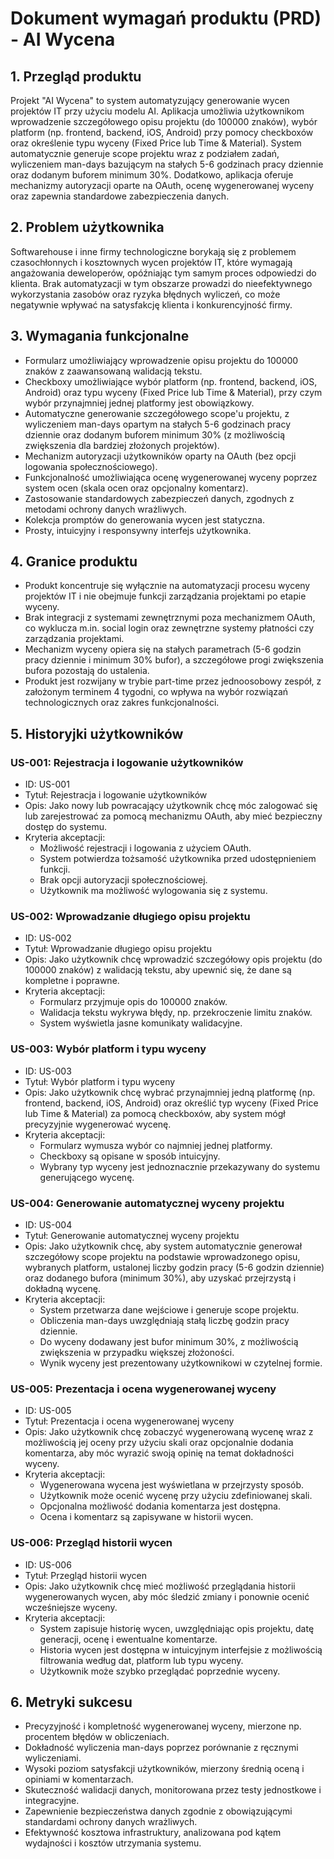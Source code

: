 # Dokument wymagań produktu (PRD) - AI Wycena

## 1. Przegląd produktu
Projekt "AI Wycena" to system automatyzujący generowanie wycen projektów IT przy użyciu modelu AI. Aplikacja umożliwia użytkownikom wprowadzenie szczegółowego opisu projektu (do 100000 znaków), wybór platform (np. frontend, backend, iOS, Android) przy pomocy checkboxów oraz określenie typu wyceny (Fixed Price lub Time & Material). System automatycznie generuje scope projektu wraz z podziałem zadań, wyliczeniem man-days bazującym na stałych 5-6 godzinach pracy dziennie oraz dodanym buforem minimum 30%. Dodatkowo, aplikacja oferuje mechanizmy autoryzacji oparte na OAuth, ocenę wygenerowanej wyceny oraz zapewnia standardowe zabezpieczenia danych.

## 2. Problem użytkownika
Softwarehouse i inne firmy technologiczne borykają się z problemem czasochłonnych i kosztownych wycen projektów IT, które wymagają angażowania deweloperów, opóźniając tym samym proces odpowiedzi do klienta. Brak automatyzacji w tym obszarze prowadzi do nieefektywnego wykorzystania zasobów oraz ryzyka błędnych wyliczeń, co może negatywnie wpływać na satysfakcję klienta i konkurencyjność firmy.

## 3. Wymagania funkcjonalne
- Formularz umożliwiający wprowadzenie opisu projektu do 100000 znaków z zaawansowaną walidacją tekstu.
- Checkboxy umożliwiające wybór platform (np. frontend, backend, iOS, Android) oraz typu wyceny (Fixed Price lub Time & Material), przy czym wybór przynajmniej jednej platformy jest obowiązkowy.
- Automatyczne generowanie szczegółowego scope'u projektu, z wyliczeniem man-days opartym na stałych 5-6 godzinach pracy dziennie oraz dodanym buforem minimum 30% (z możliwością zwiększenia dla bardziej złożonych projektów).
- Mechanizm autoryzacji użytkowników oparty na OAuth (bez opcji logowania społecznościowego).
- Funkcjonalność umożliwiająca ocenę wygenerowanej wyceny poprzez system ocen (skala ocen oraz opcjonalny komentarz).
- Zastosowanie standardowych zabezpieczeń danych, zgodnych z metodami ochrony danych wrażliwych.
- Kolekcja promptów do generowania wycen jest statyczna.
- Prosty, intuicyjny i responsywny interfejs użytkownika.

## 4. Granice produktu
- Produkt koncentruje się wyłącznie na automatyzacji procesu wyceny projektów IT i nie obejmuje funkcji zarządzania projektami po etapie wyceny.
- Brak integracji z systemami zewnętrznymi poza mechanizmem OAuth, co wyklucza m.in. social login oraz zewnętrzne systemy płatności czy zarządzania projektami.
- Mechanizm wyceny opiera się na stałych parametrach (5-6 godzin pracy dziennie i minimum 30% bufor), a szczegółowe progi zwiększenia bufora pozostają do ustalenia.
- Produkt jest rozwijany w trybie part-time przez jednoosobowy zespół, z założonym terminem 4 tygodni, co wpływa na wybór rozwiązań technologicznych oraz zakres funkcjonalności.

## 5. Historyjki użytkowników

### US-001: Rejestracja i logowanie użytkowników
- ID: US-001
- Tytuł: Rejestracja i logowanie użytkowników
- Opis: Jako nowy lub powracający użytkownik chcę móc zalogować się lub zarejestrować za pomocą mechanizmu OAuth, aby mieć bezpieczny dostęp do systemu.
- Kryteria akceptacji:
  - Możliwość rejestracji i logowania z użyciem OAuth.
  - System potwierdza tożsamość użytkownika przed udostępnieniem funkcji.
  - Brak opcji autoryzacji społecznościowej.
  - Użytkownik ma możliwość wylogowania się z systemu.

### US-002: Wprowadzanie długiego opisu projektu
- ID: US-002
- Tytuł: Wprowadzanie długiego opisu projektu
- Opis: Jako użytkownik chcę wprowadzić szczegółowy opis projektu (do 100000 znaków) z walidacją tekstu, aby upewnić się, że dane są kompletne i poprawne.
- Kryteria akceptacji:
  - Formularz przyjmuje opis do 100000 znaków.
  - Walidacja tekstu wykrywa błędy, np. przekroczenie limitu znaków.
  - System wyświetla jasne komunikaty walidacyjne.

### US-003: Wybór platform i typu wyceny
- ID: US-003
- Tytuł: Wybór platform i typu wyceny
- Opis: Jako użytkownik chcę wybrać przynajmniej jedną platformę (np. frontend, backend, iOS, Android) oraz określić typ wyceny (Fixed Price lub Time & Material) za pomocą checkboxów, aby system mógł precyzyjnie wygenerować wycenę.
- Kryteria akceptacji:
  - Formularz wymusza wybór co najmniej jednej platformy.
  - Checkboxy są opisane w sposób intuicyjny.
  - Wybrany typ wyceny jest jednoznacznie przekazywany do systemu generującego wycenę.

### US-004: Generowanie automatycznej wyceny projektu
- ID: US-004
- Tytuł: Generowanie automatycznej wyceny projektu
- Opis: Jako użytkownik chcę, aby system automatycznie generował szczegółowy scope projektu na podstawie wprowadzonego opisu, wybranych platform, ustalonej liczby godzin pracy (5-6 godzin dziennie) oraz dodanego bufora (minimum 30%), aby uzyskać przejrzystą i dokładną wycenę.
- Kryteria akceptacji:
  - System przetwarza dane wejściowe i generuje scope projektu.
  - Obliczenia man-days uwzględniają stałą liczbę godzin pracy dziennie.
  - Do wyceny dodawany jest bufor minimum 30%, z możliwością zwiększenia w przypadku większej złożoności.
  - Wynik wyceny jest prezentowany użytkownikowi w czytelnej formie.

### US-005: Prezentacja i ocena wygenerowanej wyceny
- ID: US-005
- Tytuł: Prezentacja i ocena wygenerowanej wyceny
- Opis: Jako użytkownik chcę zobaczyć wygenerowaną wycenę wraz z możliwością jej oceny przy użyciu skali oraz opcjonalnie dodania komentarza, aby móc wyrazić swoją opinię na temat dokładności wyceny.
- Kryteria akceptacji:
  - Wygenerowana wycena jest wyświetlana w przejrzysty sposób.
  - Użytkownik może ocenić wycenę przy użyciu zdefiniowanej skali.
  - Opcjonalna możliwość dodania komentarza jest dostępna.
  - Ocena i komentarz są zapisywane w historii wycen.

### US-006: Przegląd historii wycen
- ID: US-006
- Tytuł: Przegląd historii wycen
- Opis: Jako użytkownik chcę mieć możliwość przeglądania historii wygenerowanych wycen, aby móc śledzić zmiany i ponownie ocenić wcześniejsze wyceny.
- Kryteria akceptacji:
  - System zapisuje historię wycen, uwzględniając opis projektu, datę generacji, ocenę i ewentualne komentarze.
  - Historia wycen jest dostępna w intuicyjnym interfejsie z możliwością filtrowania według dat, platform lub typu wyceny.
  - Użytkownik może szybko przeglądać poprzednie wyceny.

## 6. Metryki sukcesu
- Precyzyjność i kompletność wygenerowanej wyceny, mierzone np. procentem błędów w obliczeniach.
- Dokładność wyliczenia man-days poprzez porównanie z ręcznymi wyliczeniami.
- Wysoki poziom satysfakcji użytkowników, mierzony średnią oceną i opiniami w komentarzach.
- Skuteczność walidacji danych, monitorowana przez testy jednostkowe i integracyjne.
- Zapewnienie bezpieczeństwa danych zgodnie z obowiązującymi standardami ochrony danych wrażliwych.
- Efektywność kosztowa infrastruktury, analizowana pod kątem wydajności i kosztów utrzymania systemu. 
